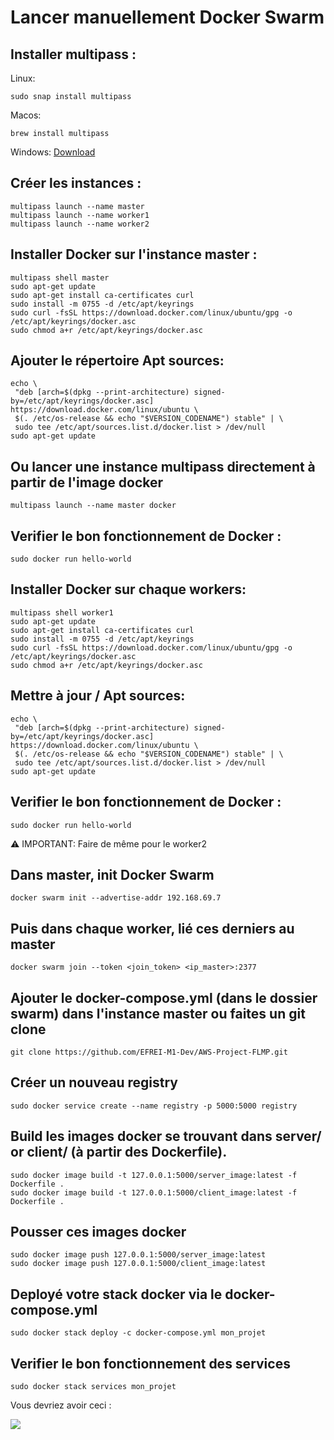 # Lancer manuellement Docker Swarm

## Installer multipass :

Linux:

```
sudo snap install multipass
```

Macos:

```
brew install multipass
```

Windows:
[Download](https://multipass.run/download/windows)

## Créer les instances :

```
multipass launch --name master
multipass launch --name worker1
multipass launch --name worker2
```

## Installer Docker sur l'instance master :

```
multipass shell master
sudo apt-get update
sudo apt-get install ca-certificates curl
sudo install -m 0755 -d /etc/apt/keyrings
sudo curl -fsSL https://download.docker.com/linux/ubuntu/gpg -o /etc/apt/keyrings/docker.asc
sudo chmod a+r /etc/apt/keyrings/docker.asc
```

## Ajouter le répertoire Apt sources:

```
echo \
 "deb [arch=$(dpkg --print-architecture) signed-by=/etc/apt/keyrings/docker.asc] https://download.docker.com/linux/ubuntu \
 $(. /etc/os-release && echo "$VERSION_CODENAME") stable" | \
 sudo tee /etc/apt/sources.list.d/docker.list > /dev/null
sudo apt-get update
```

## Ou lancer une instance multipass directement à partir de l'image docker
```
multipass launch --name master docker
```

## Verifier le bon fonctionnement de Docker :

```
sudo docker run hello-world
```

## Installer Docker sur chaque workers:

```
multipass shell worker1
sudo apt-get update
sudo apt-get install ca-certificates curl
sudo install -m 0755 -d /etc/apt/keyrings
sudo curl -fsSL https://download.docker.com/linux/ubuntu/gpg -o /etc/apt/keyrings/docker.asc
sudo chmod a+r /etc/apt/keyrings/docker.asc
```

## Mettre à jour / Apt sources:

```
echo \
 "deb [arch=$(dpkg --print-architecture) signed-by=/etc/apt/keyrings/docker.asc] https://download.docker.com/linux/ubuntu \
 $(. /etc/os-release && echo "$VERSION_CODENAME") stable" | \
 sudo tee /etc/apt/sources.list.d/docker.list > /dev/null
sudo apt-get update
```

## Verifier le bon fonctionnement de Docker :

```
sudo docker run hello-world
```

⚠️ IMPORTANT: Faire de même pour le worker2

## Dans master, init Docker Swarm

```
docker swarm init --advertise-addr 192.168.69.7
```

## Puis dans chaque worker, lié ces derniers au master

```
docker swarm join --token <join_token> <ip_master>:2377
```

## Ajouter le docker-compose.yml (dans le dossier swarm) dans l'instance master ou faites un git clone

```
git clone https://github.com/EFREI-M1-Dev/AWS-Project-FLMP.git
```

## Créer un nouveau registry

```
sudo docker service create --name registry -p 5000:5000 registry
```

## Build les images docker se trouvant dans server/ or client/ (à partir des Dockerfile).

```
sudo docker image build -t 127.0.0.1:5000/server_image:latest -f Dockerfile .
sudo docker image build -t 127.0.0.1:5000/client_image:latest -f Dockerfile .
```

## Pousser ces images docker

```
sudo docker image push 127.0.0.1:5000/server_image:latest
sudo docker image push 127.0.0.1:5000/client_image:latest
```

## Deployé votre stack docker via le docker-compose.yml

```
sudo docker stack deploy -c docker-compose.yml mon_projet
```

## Verifier le bon fonctionnement des services

```
sudo docker stack services mon_projet
```

Vous devriez avoir ceci :

<img  src="../images/image_swarm_services.png" />
